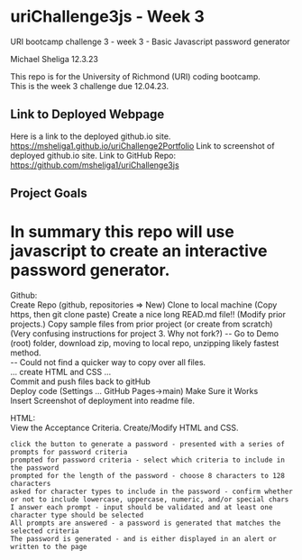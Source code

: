 # uriChallenge3js - Week 3
URI bootcamp challenge 3 - week 3 - Basic Javascript password generator

Michael Sheliga 12.3.23

This repo is for the University of Richmond (URI) coding bootcamp.  
This is the week 3 challenge due 12.04.23. 

## Link to Deployed Webpage
Here is a link to the deployed github.io site.  https://msheliga1.github.io/uriChallenge2Portfolio
Link to screenshot of deployed github.io site. 
Link to GitHub Repo: https://github.com/msheliga1/uriChallenge3js

## Project Goals
In summary this repo will use javascript to create an interactive password generator. 
==============================================================================================================================   
Github:  
    Create Repo (github, repositories => New)
    Clone to local machine (Copy https, then git clone paste) 
    Create a nice long READ.md file!!  (Modify prior projects.)
    Copy sample files from prior project (or create from scratch) (Very confusing instructions for project 3. Why not fork?)
    -- Go to Demo (root) folder, download zip, moving to local repo, unzipping likely fastest method.     
    -- Could not find a quicker way to copy over all files.    
    ... create HTML and CSS ...  
    Commit and push files back to gitHub  
    Deploy code (Settings ... GitHub Pages->main)
    Make Sure it Works  
    Insert Screenshot of deployment into readme file.
  
HTML:   
    View the Acceptance Criteria. 
    Create/Modify HTML and CSS.   
  
    click the button to generate a password - presented with a series of prompts for password criteria
    prompted for password criteria - select which criteria to include in the password
    prompted for the length of the password - choose 8 characters to 128 characters
    asked for character types to include in the password - confirm whether or not to include lowercase, uppercase, numeric, and/or special chars
    I answer each prompt - input should be validated and at least one character type should be selected
    All prompts are answered - a password is generated that matches the selected criteria
    The password is generated - and is either displayed in an alert or written to the page



